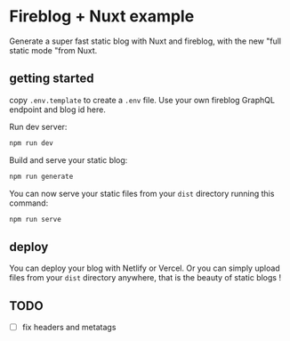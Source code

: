 # Fireblog + Nuxt example

Generate a super fast static blog with Nuxt and fireblog, with the new "full static mode "from Nuxt.

## getting started

copy `.env.template` to create a `.env` file. Use your own fireblog GraphQL endpoint and blog id here.

Run dev server:

```sh
npm run dev
```

Build and serve your static blog:

```sh
npm run generate
```

You can now serve your static files from your `dist` directory running this command:

```sh
npm run serve
```

## deploy

You can deploy your blog with Netlify or Vercel. Or you can simply upload files from your `dist` directory anywhere, that is the beauty of static blogs !

## TODO

-[ ] fix headers and metatags
